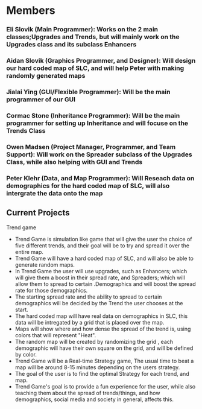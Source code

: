
# Members

### Eli Slovik (Main Programmer): Works on the 2 main classes;Upgrades and Trends, but will mainly work on the Upgrades class and its subclass Enhancers

### Aidan Slovik (Graphics Programmer, and Designer): Will design our hard coded map of SLC, and will help Peter with making randomly generated maps

### Jialai Ying (GUI/Flexible Programmer): Will be the main programmer of our GUI

### Cormac Stone (Inheritance Programmer): Will be the main programmer for setting up Inheritance and will focuse on the Trends Class

### Owen Madsen (Project Manager, Programmer, and Team Support): Will work on the Spreader subclass of the Upgrades Class, while also helping with GUI and Trends

### Peter Klehr (Data, and Map Programmer): Will Reseach data on demographics for the hard coded map of SLC, will also intergrate the data onto the map

## Current Projects
Trend game

* Trend Game is simulation like game that will give the user the choice of five different trends, and their goal will be to try and spread it over the entire map.
* Trend Game will have a hard coded map of SLC, and will also be able to generate random maps.
* In Trend Game the user will use upgrades, such as Enhancers; which will give them a boost in their spread rate, and Spreaders; which will allow them to spread to certain .Demographics and will boost the spread rate for those demographics.
* The starting spread rate and the ability to spread to certain demographics will be decided by the Trend the user chooses at the start.
* The hard coded map will have real data on demographics in SLC, this data will be intregated by a grid that is placed over the map.
* Maps will show where and how dense the spread of the trend is, using colors that will represent "Heat".
* The random map will be created by randomizing the grid , each demographic will have their own square on the grid, and will be defined by color.
* Trend Game will be a Real-time Strategy game, The usual time to beat a map will be around 8-15 minutes depending on the users strategy.
* The goal of the user is to find the optimal Strategy for each trend, and map.
* Trend Game's goal is to provide a fun experience for the user, while also teaching them about the spread of trends/things, and how demographics, social media and society in general, affects this.
